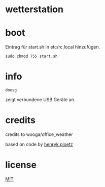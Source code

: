 # wetterstation

# boot
Eintrag für start.sh in etc/rc.local hinzufügen.
```
sudo chmod 755 start.sh
```

# info
```
dmesg 
```
zeigt verbundene USB Geräte an.

# credits
credits to wooga/office_weather

based on code by [henryk ploetz](https://hackaday.io/project/5301-reverse-engineering-a-low-cost-usb-co-monitor/log/17909-all-your-base-are-belong-to-us)

# license

[MIT](http://opensource.org/licenses/MIT)

